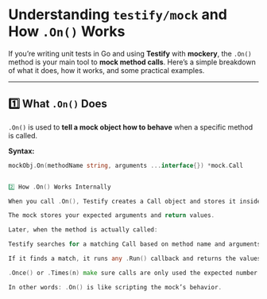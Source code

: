 # Understanding `testify/mock` and How `.On()` Works

If you’re writing unit tests in Go and using **Testify** with **mockery**, the `.On()` method is your main tool to **mock method calls**. Here’s a simple breakdown of what it does, how it works, and some practical examples.  

---

## 1️⃣ What `.On()` Does

`.On()` is used to **tell a mock object how to behave** when a specific method is called.

**Syntax:**
```go
mockObj.On(methodName string, arguments ...interface{}) *mock.Call


2️⃣ How .On() Works Internally

When you call .On(), Testify creates a Call object and stores it inside the mock.

The mock stores your expected arguments and return values.

Later, when the method is actually called:

Testify searches for a matching Call based on method name and arguments.

If it finds a match, it runs any .Run() callback and returns the values from .Return().

.Once() or .Times(n) make sure calls are only used the expected number of times.

In other words: .On() is like scripting the mock’s behavior.
